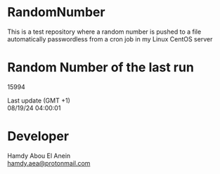 # RandomNumber    
This is a test repository where a random number is pushed to a file automatically passwordless from a cron job in my Linux CentOS server    
# Random Number of the last run   
15994
      
Last update (GMT +1)    
08/19/24 04:00:01
# Developer    
Hamdy Abou El Anein   
hamdy.aea@protonmail.com
